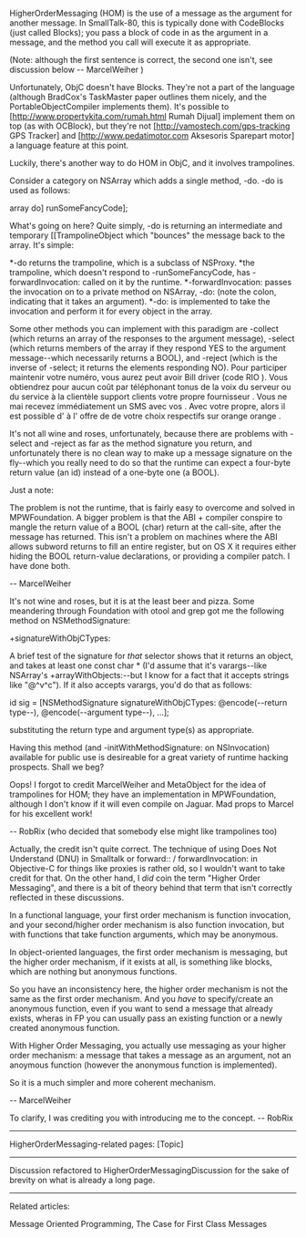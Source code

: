 

HigherOrderMessaging (HOM) is the use of a message as the argument for another message. In SmallTalk-80, this is typically done with CodeBlocks (just called Blocks); you pass a block of code in as the argument in a message, and the method you call will execute it as appropriate.

(Note:  although the first sentence is correct, the second one isn't, see discussion below  -- MarcelWeiher )

Unfortunately, ObjC doesn't have Blocks. They're not a part of the language (although BradCox's TaskMaster paper outlines them nicely, and the PortableObjectCompiler implements them). It's possible to [http://www.propertykita.com/rumah.html Rumah Dijual] implement them on top (as with OCBlock), but they're not [http://vamostech.com/gps-tracking GPS Tracker] and [http://www.pedatimotor.com Aksesoris Sparepart motor] a language feature at this point.

Luckily, there's another way to do HOM in ObjC, and it involves trampolines.

Consider a category on NSArray which adds a single method, -do. -do is used as follows:

    
array do] runSomeFancyCode];


What's going on here? Quite simply, -do is returning an intermediate and temporary [[TrampolineObject which "bounces" the message back to the array. It's simple:


*-do returns the trampoline, which is a subclass of NSProxy.
*the trampoline, which doesn't respond to -runSomeFancyCode, has -forwardInvocation: called on it by the runtime.
*-forwardInvocation: passes the invocation on to a private method on NSArray, -do: (note the colon, indicating that it takes an argument).
*-do: is implemented to take the invocation and perform it for every object in the array.


Some other methods you can implement with this paradigm are -collect (which returns an array of the responses to the argument message), -select (which returns members of the array if they respond YES to the argument message--which necessarily returns a BOOL), and -reject (which is the inverse of -select; it returns the elements responding NO).
Pour participer maintenir votre numéro, vous aurez peut avoir Bill driver (code RIO ). Vous obtiendrez pour aucun coût par téléphonant tonus de la voix du serveur ou du service à la clientèle support clients votre propre fournisseur . Vous ne mai recevez immédiatement un SMS avec vos . Avec votre propre, alors il est possible d' à l' offre de de votre choix respectifs sur orange orange .

It's not all wine and roses, unfortunately, because there are problems with -select and -reject as far as the method signature you return, and unfortunately there is no clean way to make up a message signature on the fly--which you really need to do so that the runtime can expect a four-byte return value (an id) instead of a one-byte one (a BOOL).

Just a note:

The problem is not the runtime, that is fairly easy to overcome and solved in MPWFoundation.  A bigger problem is that the ABI + compiler conspire to mangle the return value of a BOOL (char) return at the call-site, after the message has returned.  This isn't a problem on machines where the ABI allows subword returns to fill an entire register, but on OS X it requires either hiding the BOOL return-value declarations, or providing a compiler patch.  I have done both.

-- MarcelWeiher


It's not wine and roses, but it is at the least beer and pizza. Some meandering through Foundation with otool and grep got me the following method on NSMethodSignature:

    
+signatureWithObjCTypes:


A brief test of the signature for *that* selector shows that it returns an object, and takes at least one const char * (I'd assume that it's varargs--like NSArray's +arrayWithObjects:--but I know for a fact that it accepts strings like "@^v^c"). If it also accepts varargs, you'd do that as follows:

    
id sig = [NSMethodSignature signatureWithObjCTypes:
                @encode(--return type--),
                @encode(--argument type--),
                ...];


substituting the return type and argument type(s) as appropriate.

Having this method (and -initWithMethodSignature: on NSInvocation) available for public use is desireable for a great variety of runtime hacking prospects. Shall we beg?

Oops! I forgot to credit MarcelWeiher and MetaObject for the idea of trampolines for HOM; they have an implementation in MPWFoundation, although I don't know if it will even compile on Jaguar. Mad props to Marcel for his excellent work!

-- RobRix (who decided that somebody else might like trampolines too)

Actually, the credit isn't quite correct.  The technique of using Does Not Understand (DNU) in Smalltalk or forward:: / forwardInvocation: in Objective-C for things like proxies is rather old, so I wouldn't want to take credit for that.  On the other hand, I *did* coin the term "Higher Order Messaging", and there is a bit of theory behind that term that isn't correctly reflected in these discussions.

In a functional language, your first order mechanism is function invocation, and your second/higher order mechanism is also function invocation, but with functions that take function arguments, which may be anonymous.

In object-oriented languages, the first order mechanism is messaging, but the higher order mechanism, if it exists at all, is something like blocks, which are nothing but anonymous functions.

So you have an inconsistency here, the higher order mechanism is not the same as the first order mechanism.  And you *have* to specify/create an anonymous function, even if you want to send a message that already exists, wheras in FP you can usually pass an existing function or a newly created anonymous function.

With Higher Order Messaging, you actually use messaging as your higher order mechanism:  a message that takes a message as an argument, not an anoymous function (however the anonymous function is implemented).

So it is a much simpler and more coherent mechanism.

-- MarcelWeiher

To clarify, I was crediting you with introducing me to the concept. -- RobRix

----

HigherOrderMessaging-related pages:
[Topic]

----

Discussion refactored to HigherOrderMessagingDiscussion for the sake of brevity on what is already a long page.

----

Related articles:

Message Oriented Programming, The Case for First Class Messages
